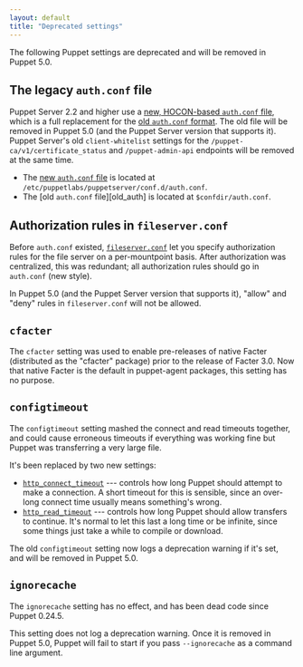 ```yaml
---
layout: default
title: "Deprecated settings"
---
```



The following Puppet settings are deprecated and will be removed in Puppet 5.0.

## The legacy `auth.conf` file

[legacy_auth]: ./config_file_auth.html
[new_auth]: {{puppetserver}}/config_file_auth.html

Puppet Server 2.2 and higher use a [new, HOCON-based `auth.conf` file][new_auth], which is a full replacement for the [old `auth.conf` format][legacy_auth]. The old file will be removed in Puppet 5.0 (and the Puppet Server version that supports it). Puppet Server's old `client-whitelist` settings for the `/puppet-ca/v1/certificate_status` and `/puppet-admin-api` endpoints will be removed at the same time.

* The [new `auth.conf` file][new_auth] is located at `/etc/puppetlabs/puppetserver/conf.d/auth.conf`.
* The [old `auth.conf` file][old_auth] is located at `$confdir/auth.conf`.

## Authorization rules in `fileserver.conf`

[fileserver.conf]: ./config_file_fileserver.html

Before `auth.conf` existed, [`fileserver.conf`][fileserver.conf] let you specify authorization rules for the file server on a per-mountpoint basis. After authorization was centralized, this was redundant; all authorization rules should go in `auth.conf` (new style).

In Puppet 5.0 (and the Puppet Server version that supports it), "allow" and "deny" rules in `fileserver.conf` will not be allowed.

## `cfacter`

The `cfacter` setting was used to enable pre-releases of native Facter (distributed as the "cfacter" package) prior to the release of Facter 3.0. Now that native Facter is the default in puppet-agent packages, this setting has no purpose.

## `configtimeout`

The `configtimeout` setting mashed the connect and read timeouts together, and could cause erroneous timeouts if everything was working fine but Puppet was transferring a very large file.

It's been replaced by two new settings:

* [`http_connect_timeout`](./configuration.html#httpconnecttimeout) --- controls how long Puppet should attempt to make a connection. A short timeout for this is sensible, since an over-long connect time usually means something's wrong.
* [`http_read_timeout`](./configuration.html#httpreadtimeout) --- controls how long Puppet should allow transfers to continue. It's normal to let this last a long time or be infinite, since some things just take a while to compile or download.

The old `configtimeout` setting now logs a deprecation warning if it's set, and will be removed in Puppet 5.0.

## `ignorecache`

The `ignorecache` setting has no effect, and has been dead code since Puppet 0.24.5.

This setting does not log a deprecation warning. Once it is removed in Puppet 5.0, Puppet will fail to start if you pass `--ignorecache` as a command line argument.
